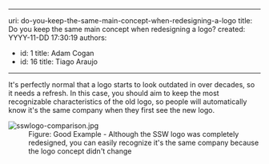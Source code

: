 

---
uri: do-you-keep-the-same-main-concept-when-redesigning-a-logo
title: Do you keep the same main concept when redesigning a logo?
created: YYYY-11-DD 17:30:19
authors:
  - id: 1
    title: Adam Cogan
  - id: 16
    title: Tiago Araujo
---




<span class='intro'> <p>It's perfectly normal that a logo starts to look outdated in over decades, so it needs a refresh. In this case, you should aim to keep the most recognizable characteristics of the old logo, so people will automatically know it's the same company when they first see the new logo.</p> </span>

<dl class="goodImage"><dt> <img src="/PublishingImages/sswlogo-comparison.jpg" alt="sswlogo-comparison.jpg" /></dt><dd>Figure&#58; Good Example - Although​ the SSW logo was completely redesigned, you can easily recognize it's the same company because the logo concept didn't change</dd></dl>


